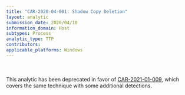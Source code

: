 ```yaml
---
title: "CAR-2020-04-001: Shadow Copy Deletion"
layout: analytic
submission_date: 2020/04/10
information_domain: Host
subtypes: Process
analytic_type: TTP
contributors: 
applicable_platforms: Windows
---
```

<br><br>
This analytic has been deprecated in favor of [CAR-2021-01-009](/analytics/CAR-2021-01-009), which covers the same technique with some additional detections.









